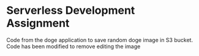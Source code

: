 # Serverless Development Assignment

Code from the doge application to save random doge image in S3 bucket. 
Code has been modified to remove editing the image
